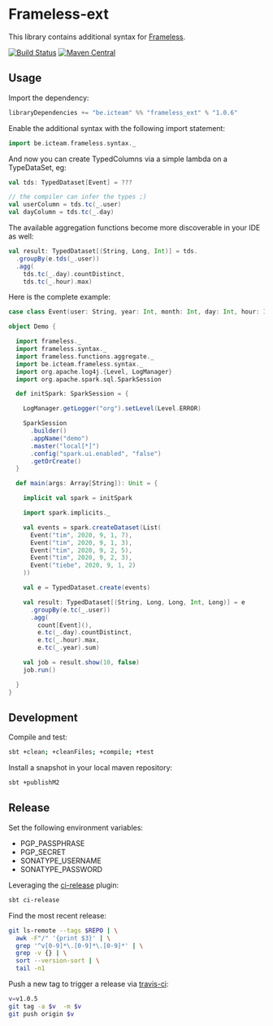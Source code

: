 # Frameless-ext

This library contains additional syntax for [Frameless](https://github.com/typelevel/frameless).

[![Build Status](https://api.travis-ci.org/timvw/frameless-ext.png?branch=master)](https://travis-ci.org/timvw/frameless-ext)
[![Maven Central](https://img.shields.io/maven-central/v/be.icteam/frameless-ext_2.11.svg)](https://maven-badges.herokuapp.com/maven-central/be.icteam/frameless-exit_2.11)

## Usage

Import the dependency:

```scala
libraryDependencies += "be.icteam" %% "frameless_ext" % "1.0.6"
```

Enable the additional syntax with the following import statement:

```scala
import be.icteam.frameless.syntax._
```

And now you can create TypedColumns via a simple lambda on a TypeDataSet, eg:

```scala
val tds: TypedDataset[Event] = ???

// the compiler can infer the types ;)
val userColumn = tds.tc(_.user)
val dayColumn = tds.tc(_.day)
```

The available aggregation functions become more discoverable in your IDE as well:

```scala
val result: TypedDataset[(String, Long, Int)] = tds.
  .groupBy(e.tds(_.user))
  .agg(
    tds.tc(_.day).countDistinct,
    tds.tc(_.hour).max)
```

Here is the complete example:


```scala
case class Event(user: String, year: Int, month: Int, day: Int, hour: Int)

object Demo {

  import frameless._
  import frameless.syntax._
  import frameless.functions.aggregate._
  import be.icteam.frameless.syntax._
  import org.apache.log4j.{Level, LogManager}
  import org.apache.spark.sql.SparkSession

  def initSpark: SparkSession = {

    LogManager.getLogger("org").setLevel(Level.ERROR)

    SparkSession
      .builder()
      .appName("demo")
      .master("local[*]")
      .config("spark.ui.enabled", "false")
      .getOrCreate()
  }

  def main(args: Array[String]): Unit = {

    implicit val spark = initSpark

    import spark.implicits._

    val events = spark.createDataset(List(
      Event("tim", 2020, 9, 1, 7),
      Event("tim", 2020, 9, 1, 3),
      Event("tim", 2020, 9, 2, 5),
      Event("tim", 2020, 9, 2, 3),
      Event("tiebe", 2020, 9, 1, 2)
    ))

    val e = TypedDataset.create(events)

    val result: TypedDataset[(String, Long, Long, Int, Long)] = e
      .groupBy(e.tc(_.user))
      .agg(
        count[Event](),
        e.tc(_.day).countDistinct,
        e.tc(_.hour).max,
        e.tc(_.year).sum)

    val job = result.show(10, false)
    job.run()

  }
}
```

## Development

Compile and test:

```bash
sbt +clean; +cleanFiles; +compile; +test
```

Install a snapshot in your local maven repository:

```bash
sbt +publishM2
```

## Release

Set the following environment variables:
- PGP_PASSPHRASE
- PGP_SECRET
- SONATYPE_USERNAME
- SONATYPE_PASSWORD

Leveraging the [ci-release](https://github.com/olafurpg/sbt-ci-release) plugin:

```bash
sbt ci-release
```

Find the most recent release:

```bash
git ls-remote --tags $REPO | \
  awk -F"/" '{print $3}' | \
  grep '^v[0-9]*\.[0-9]*\.[0-9]*' | \
  grep -v {} | \
  sort --version-sort | \
  tail -n1
```

Push a new tag to trigger a release via [travis-ci](https://travis-ci.org/github/timvw/frameless-ext):

```bash
v=v1.0.5
git tag -a $v  -m $v
git push origin $v
```